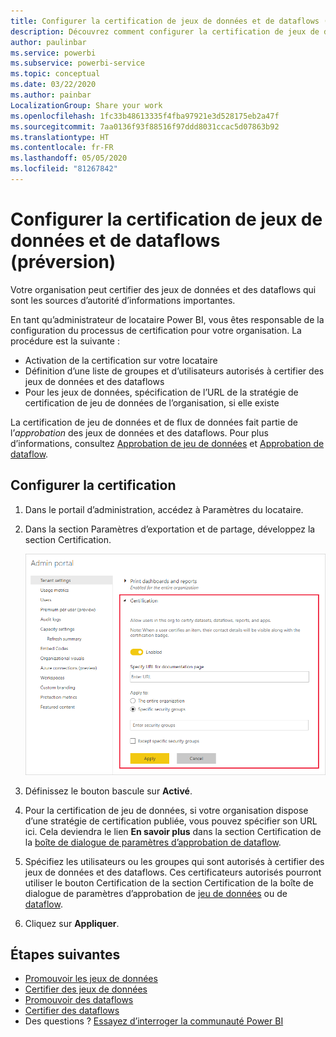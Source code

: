 ```yaml
---
title: Configurer la certification de jeux de données et de dataflows (préversion)
description: Découvrez comment configurer la certification de jeux de données et de dataflows dans votre organisation.
author: paulinbar
ms.service: powerbi
ms.subservice: powerbi-service
ms.topic: conceptual
ms.date: 03/22/2020
ms.author: painbar
LocalizationGroup: Share your work
ms.openlocfilehash: 1fc33b48613335f4fba97921e3d528175eb2a47f
ms.sourcegitcommit: 7aa0136f93f88516f97ddd8031ccac5d07863b92
ms.translationtype: HT
ms.contentlocale: fr-FR
ms.lasthandoff: 05/05/2020
ms.locfileid: "81267842"
---
```

# <a name="set-up-dataset-and-dataflow-certification-preview"></a>Configurer la certification de jeux de données et de dataflows (préversion)

Votre organisation peut certifier des jeux de données et des dataflows qui sont les sources d’autorité d’informations importantes.

En tant qu’administrateur de locataire Power BI, vous êtes responsable de la configuration du processus de certification pour votre organisation. La procédure est la suivante :
* Activation de la certification sur votre locataire
* Définition d’une liste de groupes et d’utilisateurs autorisés à certifier des jeux de données et des dataflows
* Pour les jeux de données, spécification de l’URL de la stratégie de certification de jeu de données de l’organisation, si elle existe

La certification de jeu de données et de flux de données fait partie de l’*approbation* des jeux de données et des dataflows. Pour plus d’informations, consultez [Approbation de jeu de données](../service-datasets-promote.md) et [Approbation de dataflow](../transform-model/service-dataflows-promote-certify.md).


## <a name="set-up-certification"></a>Configurer la certification

1. Dans le portail d’administration, accédez à Paramètres du locataire.
1. Dans la section Paramètres d’exportation et de partage, développez la section Certification.

   ![Configurer la certification de jeux de données et de dataflows](media/service-admin-setup-certification/service-admin-certification-setup-dialog.png)

1. Définissez le bouton bascule sur **Activé**.
1. Pour la certification de jeu de données, si votre organisation dispose d’une stratégie de certification publiée, vous pouvez spécifier son URL ici. Cela deviendra le lien **En savoir plus** dans la section Certification de la [boîte de dialogue de paramètres d’approbation de dataflow](../service-datasets-promote.md#request-dataset-certification). 
1. Spécifiez les utilisateurs ou les groupes qui sont autorisés à certifier des jeux de données et des dataflows. Ces certificateurs autorisés pourront utiliser le bouton Certification de la section Certification de la boîte de dialogue de paramètres d’approbation de [jeu de données](../service-datasets-promote.md#request-dataset-certification) ou de [dataflow](../transform-model/service-dataflows-promote-certify.md#certify-a-dataflow).
1. Cliquez sur **Appliquer**.

## <a name="next-steps"></a>Étapes suivantes
* [Promouvoir les jeux de données](../service-datasets-promote.md)
* [Certifier des jeux de données](../service-datasets-certify.md)
* [Promouvoir des dataflows](../transform-model/service-dataflows-promote-certify.md#promote-a-dataflow)
* [Certifier des dataflows](../transform-model/service-dataflows-promote-certify.md#certify-a-dataflow)
* Des questions ? [Essayez d’interroger la communauté Power BI](https://community.powerbi.com/)
